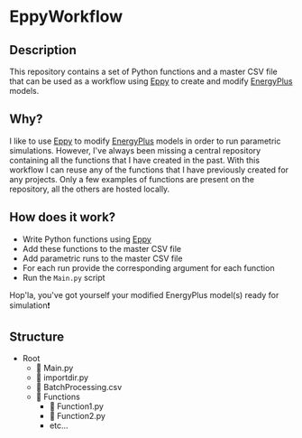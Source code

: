 # EppyWorkflow

## Description
This repository contains a set of Python functions and a master CSV file that can be used as a workflow using [Eppy](https://github.com/santoshphilip/eppy) to create and modify [EnergyPlus](https://github.com/NREL/EnergyPlus) models.

## Why?
I like to use [Eppy](https://github.com/santoshphilip/eppy) to modify [EnergyPlus](https://github.com/NREL/EnergyPlus) models in order to run parametric simulations. However, I've always been missing a central repository containing all the functions that I have created in the past. With this workflow I can reuse any of the functions that I have previously created for any projects. Only a few examples of functions are present on the repository, all the others are hosted locally.

## How does it work?
+ Write Python functions using [Eppy](https://github.com/santoshphilip/eppy) 
+ Add these functions to the master CSV file
+ Add parametric runs to the master CSV file
+ For each run provide the corresponding argument for each function
+ Run the `Main.py` script

Hop'la, you've got yourself your modified EnergyPlus model(s) ready for simulation:exclamation:

## Structure

* Root
  * :memo: Main.py
  * :memo: importdir.py
  * :memo: BatchProcessing.csv
  * :file_folder: Functions
    * :memo: Function1.py
    * :memo: Function2.py
    * etc...